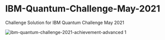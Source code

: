 # IBM-Quantum-Challenge-May-2021
Challenge Solution for IBM Quantum Challenge May 2021

![ibm-quantum-challenge-2021-achievement-advanced 1](https://user-images.githubusercontent.com/35863175/143564848-a9c38235-ebf4-46cc-a102-137bfce69fd3.png)
